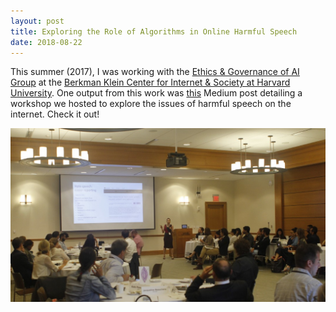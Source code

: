 ```yaml
--- 
layout: post 
title: Exploring the Role of Algorithms in Online Harmful Speech
date: 2018-08-22
---
```


This summer (2017), I was working with the [Ethics & Governance of AI Group](https://cyber.harvard.edu/research/ai) at the [Berkman Klein Center for Internet & Society at Harvard University](https://cyber.harvard.edu/). One output from this work was [this](https://medium.com/berkman-klein-center/exploring-the-role-of-algorithms-in-online-harmful-speech-1b804936f279) Medium post detailing a workshop we hosted to explore the issues of harmful speech on the internet. Check it out!

![center](/figs/2017-08-22-harmful-speech-online/harmful_speech_image.jpeg)

